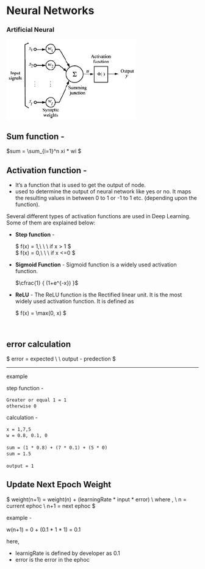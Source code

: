 # Neural Networks

### Artificial Neural 

![Alt text](../img/artificial_neural.png)

**Sum function** - 
---
$sum = \sum_{i=1}^n xi * wi  $

**Activation function** - 
---
* It’s a function that is used to get the output of node.
* used to determine the output of neural network like yes or no. It maps the resulting values in between 0 to 1 or -1 to 1 etc. (depending upon the function).

Several different types of activation functions are used in Deep Learning. Some of them are explained below:
* **Step function** - 

    $ f(x) = 1,\ \ \ if x > 1 $ <br>
    $ f(x) = 0,\ \ \ if x <=0 $


* **Sigmoid Function** -
Sigmoid function is a widely used activation function.
    
    $\cfrac{1} { (1+e^{-x}) }$

* **ReLU** -
The ReLU function is the Rectified linear unit. It is the most widely used activation function. It is defined as

    $ f(x) = \max(0, x) $

</br>

**error calculation**
---
$ error = expected \ \ output - predection $


---

example 

step function  -
```
Greater or equal 1 = 1
otherwise 0
```
calculation - 
```
x = 1,7,5
w = 0.8, 0.1, 0 

sum = (1 * 0.8) + (7 * 0.1) + (5 * 0) 
sum = 1.5

output = 1
```

**Update Next Epoch Weight**
---

$ weight(n+1) = weight(n) + (learningRate * input * error) \\ where , \\
    n = current ephoc \\
    n+1 = next ephoc
$

example -

w(n+1) = 0 + (0.1 * 1 * 1) = 0.1

here,
* learnigRate is defined by developer as 0.1
* error is the error in the ephoc

